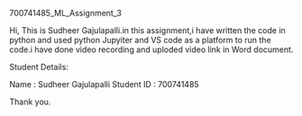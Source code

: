  700741485_ML_Assignment_3
 
 
 Hi, This is Sudheer Gajulapalli.in this assignment,i have written the code in python and used python Jupyiter and VS code as a platform to run the code.i have done video recording and uploded video link in Word document.
 
 Student Details:
 
 Name : Sudheer Gajulapalli
 Student ID : 700741485
 
 
 Thank you.
